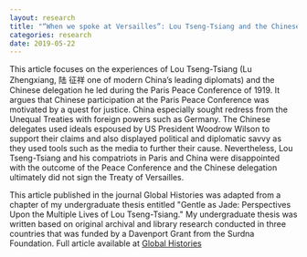```yaml
---
layout: research
title: "“When we spoke at Versailles”: Lou Tseng-Tsiang and the Chinese Delegation at the 1919 Paris Peace Conference, A Frustrated Quest for Justice"
categories: research
date: 2019-05-22
---
```

This article focuses on the experiences of Lou Tseng-Tsiang (Lu Zhengxiang, 陆 征祥 one of modern China’s leading diplomats) and the Chinese delegation he led during the Paris Peace Conference of 1919. It argues that Chinese participation at the Paris Peace Conference was motivated by a quest for justice. China especially sought redress from the Unequal Treaties with foreign powers such as Germany. The Chinese delegates used ideals espoused by US President Woodrow Wilson to support their claims and also displayed political and diplomatic savvy as they used tools such as the media to further their cause. Nevertheless, Lou Tseng-Tsiang and his compatriots in Paris and China were disappointed with the outcome of the Peace Conference and the Chinese delegation ultimately did not sign the Treaty of Versailles.

This article published in the journal Global Histories was adapted from a chapter of my undergraduate thesis entitled "Gentle as Jade: Perspectives Upon the Multiple Lives of Lou Tseng-Tsiang." My undergraduate thesis was written based on original archival and library research conducted in three countries that was funded by a Davenport Grant from the Surdna Foundation. Full article available at [Global Histories](https://www.globalhistories.com/index.php/GHSJ/article/view/35/5) 
